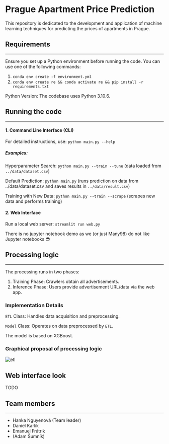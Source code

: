 # Prague Apartment Price Prediction

This repository is dedicated to the development and application of machine learning techniques for predicting the prices of apartments in Prague.

## Requirements

-----------------------------------------------------------------------------------
Ensure you set up a Python environment before running the code. You can use one of the following commands:

1. ``conda env create -f environment.yml``
2. ``conda env create re && conda activate re && pip install -r requirements.txt``


Python Version: The codebase uses Python 3.10.6.


## Running the code

---------------------------------------------------------------------

#### 1. Command Line Interface (CLI)

For detailed instructions, use: `python main.py --help`

##### Examples:

Hyperparameter Search: `python main.py --train --tune` (data loaded from `../data/dataset.csv`)

Default Prediction: `python main.py` (runs prediction on data from ../data/dataset.csv and saves results in `../data/result.csv`)

Training with New Data: `python main.py --train --scrape` (scrapes new data and performs training)

#### 2. Web Interface
Run a local web server: `streamlit run web.py`

  
There is no jupyter notebook demo as we (or just Many98) do not like Jupyter notebooks :sunglasses:


## Processing logic

-------------------------------------------------------------------------------------
The processing runs in two phases:

1. Training Phase: Crawlers obtain all advertisements.
2. Inference Phase: Users provide advertisement URL/data via the web app.

### Implementation Details
`ETL` Class: Handles data acquisition and preprocessing.

`Model` Class: Operates on data preprocessed by `ETL`. 

The model is based on XGBoost.
   
### Graphical proposal of processing logic 


![etl](https://user-images.githubusercontent.com/65658910/201643260-06bb1a57-564a-4413-9df0-c344095bff66.png)


## Web interface look

TODO


## Team members

-------------------------------------------------------------------
* Hanka Nguyenová (Team leader) 
* Daniel Karlík
* Emanuel Frátrik
* (Adam Šumník)

